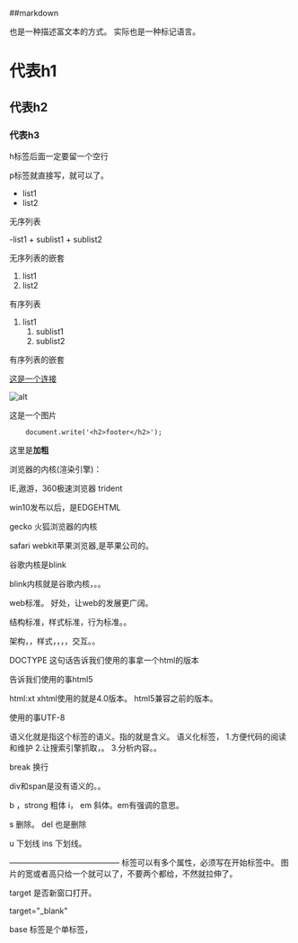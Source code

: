 ##markdown


也是一种描述富文本的方式。
实际也是一种标记语言。


# 代表h1

## 代表h2

### 代表h3

h标签后面一定要留一个空行

p标签就直接写，就可以了。

- list1
- list2

无序列表

-list1
    + sublist1
    + sublist2

无序列表的嵌套

1. list1
2. list2

有序列表

1. list1
    1. sublist1
    2. sublist2

有序列表的嵌套


[这是一个连接](http://www.baidu.com)

![alt](http://photo.weibo.com/3086147403/photos/detail/photo_id/3683459359999567/album_id/3508370883818104)

这是一个图片


```
    document.write('<h2>footer</h2>');
```

这里是**加粗**

浏览器的内核(渲染引擎)：

IE,遨游，360极速浏览器      trident

win10发布以后，是EDGEHTML


gecko   火狐浏览器的内核


safari  webkit苹果浏览器,是苹果公司的。

谷歌内核是blink

blink内核就是谷歌内核，。。

web标准。
好处，让web的发展更广阔。



结构标准，样式标准，行为标准。。

架构，，样式，，，，交互。。




<html>
    <head>
    <title> </title>
    </head>
    <body>
    </body>
</html>


DOCTYPE 这句话告诉我们使用的事拿一个html的版本

<!DOCTYPE html>         告诉我们使用的事html5


html:xt                 xhtml使用的就是4.0版本。
html5兼容之前的版本。


<meta charset="utf-8">   使用的事UTF-8



语义化就是指这个标签的语义。指的就是含义。
语义化标签，
1.方便代码的阅读和维护
2.让搜索引擎抓取，。
3.分析内容。。


break       换行

div和span是没有语义的。。



b  ，strong      粗体
i， em       斜体。em有强调的意思。

s   删除。
del 也是删除


u   下划线
ins 下划线。


——————————————
标签可以有多个属性，必须写在开始标签中。
图片的宽或者高只给一个就可以了，不要两个都给，不然就拉伸了。


target  是否新窗口打开。

target="_blank"



base 标签是个单标签，